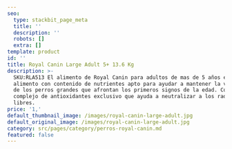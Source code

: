 ```yaml
---
seo:
  type: stackbit_page_meta
  title: ''
  description: ''
  robots: []
  extra: []
template: product
id: ''
title: Royal Canin Large Adult 5+ 13.6 Kg
description: >-
  SKU:RLA513 El alimento de Royal Canin para adultos de mas de 5 años es un
  alimento con contenido de nutrientes apto para ayudar a mantener la vitalidad
  de los perros grandes que afrontan los primeros signos de la edad. Contiene un
  complejo de antioxidantes exclusivo que ayuda a neutralizar a los radicales
  libres.
price: '1,'
default_thumbnail_image: /images/royal-canin-large-adult.jpg
default_original_image: /images/royal-canin-large-adult.jpg
category: src/pages/category/perros-royal-canin.md
featured: false
---
```

